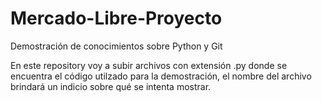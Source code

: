 # Mercado-Libre-Proyecto
Demostración de conocimientos sobre Python y Git

En este repository voy a subir archivos con extensión .py donde se encuentra el código utilzado para la demostración, el nombre del archivo brindará un indicio sobre qué se intenta mostrar. 
